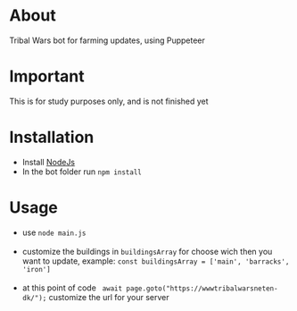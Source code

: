 # About
Tribal Wars bot for farming updates, using Puppeteer

# Important

This is for study purposes only, and is not finished yet

# Installation

* Install [NodeJs](https://nodejs.org/en/) <br>
* In the bot folder run `npm install`


# Usage
* use `node main.js`
<br><br>
* customize the buildings in `buildingsArray` for choose wich then you want to update, example: `const buildingsArray = ['main', 'barracks', 'iron']`
<br><br>
* at this point of code ` await page.goto("https://wwwtribalwarsneten-dk/");` customize the url for your server

